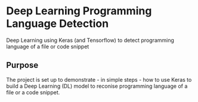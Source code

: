 # Deep Learning Programming Language Detection
Deep Learning using Keras (and Tensorflow) to detect programming language of a file or code snippet

## Purpose
The project is set up to demonstrate - in simple steps - how to use Keras to build a Deep Learning (DL) model to reconise programming language of a file or a code snippet.
